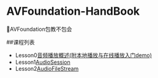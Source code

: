 # AVFoundation-HandBook
📕AVFoundation包教不包会


##课程列表
* Lesson0[音频播放概述(附本地播放与在线播放入门demo)](https://github.com/AlfredTheBest/AVFoundation-HandBook/tree/master/lesson0)
* Lesson1[AudioSession](https://github.com/AlfredTheBest/AVFoundation-HandBook/tree/master/lesson1)
* Lesson2[AudioFileStream](https://github.com/AlfredTheBest/AVFoundation-HandBook/tree/master/lesson2)